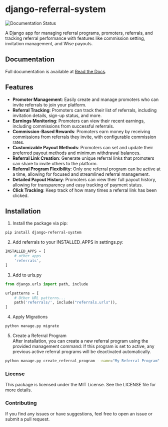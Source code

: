 # django-referral-system

![Documentation Status](https://readthedocs.org/projects/django-referral-system/badge/?version=latest)

A Django app for managing referral programs, promoters, referrals, and tracking referral performance with features like
commission setting, invitation management, and Wise payouts.

## Documentation

Full documentation is available at [Read the Docs](https://django-referral-system.readthedocs.io/en/latest/index.html).

## Features
* **Promoter Management**: Easily create and manage promoters who can invite referrals to join your platform.
* **Referral Tracking**: Promoters can track their list of referrals, including invitation details, sign-up status, and more.
* **Earnings Monitoring**: Promoters can view their recent earnings, including commissions from successful referrals.
* **Commission-Based Rewards**: Promoters earn money by receiving commissions from referrals they invite, with configurable commission rates.
* **Customizable Payout Methods**: Promoters can set and update their preferred payout methods and minimum withdrawal balances.
* **Referral Link Creation**: Generate unique referral links that promoters can share to invite others to the platform.
* **Referral Program Flexibility**: Only one referral program can be active at a time, allowing for focused and streamlined referral management.
* **Detailed Payout History**: Promoters can view their full payout history, allowing for transparency and easy tracking of payment status.
* **Click Tracking**: Keep track of how many times a referral link has been clicked.

## Installation

1. Install the package via pip:

```bash
pip install django-referral-system
```

2. Add referrals to your INSTALLED_APPS in settings.py:

```python
INSTALLED_APPS = [
    # other apps
    'referrals',
]
```

3. Add to urls.py
```python
from django.urls import path, include

urlpatterns = [
    # Other URL patterns...
    path('referrals/', include("referrals.urls")),
]
```
4. Apply Migrations
```bash
python manage.py migrate
```

5. Create a Referral Program    
After installation, you can create a new referral program using the provided management command:
If this program is set to active, any previous active referral programs will be deactivated automatically.
```bash
python manage.py create_referral_program --name="My Referral Program" --commission-rate=5.00 --min-withdrawal-balance=10.00
```


### License
This package is licensed under the MIT License. See the LICENSE file for more details.

### Contributing
If you find any issues or have suggestions, feel free to open an issue or submit a pull request.